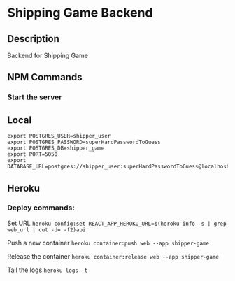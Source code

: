# Shipping Game Backend

## Description
Backend for Shipping Game

## NPM Commands

### Start the server


## Local

```
export POSTGRES_USER=shipper_user
export POSTGRES_PASSWORD=superHardPasswordToGuess
export POSTGRES_DB=shipper_game
export PORT=5050
export DATABASE_URL=postgres://shipper_user:superHardPasswordToGuess@localhost:5432/shipper_game
```

## Heroku

### Deploy commands: 

Set URL
```heroku config:set REACT_APP_HEROKU_URL=$(heroku info -s | grep web_url | cut -d= -f2)api```

Push a new container
```heroku container:push web --app shipper-game```

Release the container
```heroku container:release web --app shipper-game```

Tail the logs
```heroku logs -t```